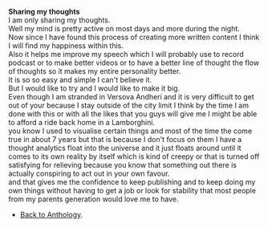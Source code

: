 **Sharing my thoughts**  
I am only sharing my thoughts.  
Well my mind is pretty active on most days and more during the night.  
Now since I have found this process of creating more written content I think I will find my happiness within this.  
Also it helps me improve my speech which I will probably use to record podcast or to make better videos or to have a better line of thought the flow of thoughts so it makes my entire personality better.  
It is so so easy and simple I can't believe it.  
But I would like to try and I would like to make it big.  
Even though I am stranded in Versova Andheri and it is very difficult to get out of your because I stay outside of the city limit I think by the time I am done with this or with all the likes that you guys will give me I might be able to afford a ride back home in a Lamborghini.  
you know I used to visualise certain things and most of the time the come true in about 7 years but that is because I don't focus on them I have a thought analytics float into the universe and it just floats around until it comes to its own reality by itself which is kind of creepy or that is turned off satisfying for relieving because you know that something out there is actually conspiring to act out in your own favour.  
and that gives me the confidence to keep publishing and to keep doing my own things without having to get a job or look for stability that most people from my parents generation would love me to have.  

- <a href="https://kushalsamant.github.io/anthology.html">Back to Anthology</a>.  